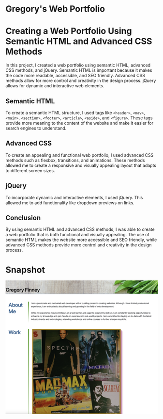 # Gregory's Web Portfolio

# Creating a Web Portfolio Using Semantic HTML and Advanced CSS Methods

In this project, I created a web portfolio using semantic HTML, advanced CSS methods, and jQuery. Semantic HTML is important because it makes the code more readable, accessible, and SEO friendly. Advanced CSS methods allow for more control and creativity in the design process. jQuery allows for dynamic and interactive web elements.

## Semantic HTML

To create a semantic HTML structure, I used tags like `<header>`, `<nav>`, `<main>`, `<section>`, `<footer>`, `<article>`, `<aside>`, and `<figure>`. These tags provide more meaning to the content of the website and make it easier for search engines to understand.

## Advanced CSS

To create an appealing and functional web portfolio, I used advanced CSS methods such as flexbox, transitions, and animations. These methods allowed me to create a responsive and visually appealing layout that adapts to different screen sizes.

## jQuery

To incorporate dynamic and interactive elements, I used jQuery. This allowed me to add functionality like dropdown previews on links.

## Conclusion

By using semantic HTML and advanced CSS methods, I was able to create a web portfolio that is both functional and visually appealing. The use of semantic HTML makes the website more accessible and SEO friendly, while advanced CSS methods provide more control and creativity in the design process.

# Snapshot

![alt text](./assets/img/Screenshot%202023-06-26%20at%2011.18.51%20PM.png)